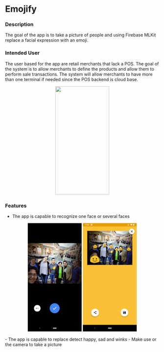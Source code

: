 # Emojify

### Description
The goal of the app is to take a picture of people and using Firebase MLKit replace a facial 
expression with an emoji.

### Intended User
The user based for the app are retail merchants that lack a POS. The goal of the system is to allow 
merchants to define the products and allow them to perform sale transactions. The system will allow 
merchants to have more than one terminal if needed since the POS backend is cloud base.

<p align="center">
    <img src="/images/demo_single_face.gif " alt="" data-canonical-src="/images/demo_single_face.gif " width="176" height="353" />
</p>

### Features
- The app is capable to recognize one face or several faces
<p align="center">
    <img src="/images/faces.png" alt="" data-canonical-src="/images/faces.png" width="176" height="353" />
    <img src="/images/multiple_faces.png" alt="" data-canonical-src="/images/multiple_faces.png" width="176" height="353" />
</p>
- The app is capable to replace detect happy, sad and winks
- Make use or the camera to take a picture
